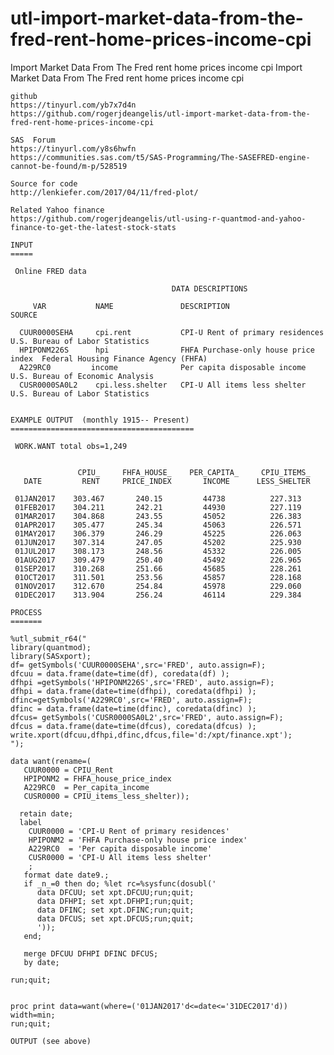 # utl-import-market-data-from-the-fred-rent-home-prices-income-cpi
Import Market Data From The Fred rent home prices income cpi
    Import Market Data From The Fred rent home prices income cpi

    github
    https://tinyurl.com/yb7x7d4n
    https://github.com/rogerjdeangelis/utl-import-market-data-from-the-fred-rent-home-prices-income-cpi

    SAS  Forum
    https://tinyurl.com/y8s6hwfn
    https://communities.sas.com/t5/SAS-Programming/The-SASEFRED-engine-cannot-be-found/m-p/528519

    Source for code
    http://lenkiefer.com/2017/04/11/fred-plot/

    Related Yahoo finance
    https://github.com/rogerjdeangelis/utl-using-r-quantmod-and-yahoo-finance-to-get-the-latest-stock-stats

    INPUT
    =====

     Online FRED data

                                        DATA DESCRIPTIONS

         VAR           NAME               DESCRIPTION                           SOURCE

      CUUR0000SEHA     cpi.rent           CPI-U Rent of primary residences      U.S. Bureau of Labor Statistics
      HPIPONM226S      hpi                FHFA Purchase-only house price index  Federal Housing Finance Agency (FHFA)
      A229RC0         income              Per capita disposable income          U.S. Bureau of Economic Analysis
      CUSR0000SA0L2    cpi.less.shelter   CPI-U All items less shelter          U.S. Bureau of Labor Statistics


    EXAMPLE OUTPUT  (monthly 1915-- Present)
    =========================================

     WORK.WANT total obs=1,249


                   CPIU_     FHFA_HOUSE_    PER_CAPITA_     CPIU_ITEMS_
       DATE         RENT     PRICE_INDEX       INCOME      LESS_SHELTER

     01JAN2017    303.467       240.15         44738          227.313
     01FEB2017    304.211       242.21         44930          227.119
     01MAR2017    304.868       243.55         45052          226.383
     01APR2017    305.477       245.34         45063          226.571
     01MAY2017    306.379       246.29         45225          226.063
     01JUN2017    307.314       247.05         45202          225.930
     01JUL2017    308.173       248.56         45332          226.005
     01AUG2017    309.479       250.40         45492          226.965
     01SEP2017    310.268       251.66         45685          228.261
     01OCT2017    311.501       253.56         45857          228.168
     01NOV2017    312.670       254.84         45978          229.060
     01DEC2017    313.904       256.24         46114          229.384

    PROCESS
    =======

    %utl_submit_r64("
    library(quantmod);
    library(SASxport);
    df= getSymbols('CUUR0000SEHA',src='FRED', auto.assign=F);
    dfcuu = data.frame(date=time(df), coredata(df) );
    dfhpi =getSymbols('HPIPONM226S',src='FRED', auto.assign=F);
    dfhpi = data.frame(date=time(dfhpi), coredata(dfhpi) );
    dfinc=getSymbols('A229RC0',src='FRED', auto.assign=F);
    dfinc = data.frame(date=time(dfinc), coredata(dfinc) );
    dfcus= getSymbols('CUSR0000SA0L2',src='FRED', auto.assign=F);
    dfcus = data.frame(date=time(dfcus), coredata(dfcus) );
    write.xport(dfcuu,dfhpi,dfinc,dfcus,file='d:/xpt/finance.xpt');
    ");

    data want(rename=(
       CUUR0000 = CPIU_Rent
       HPIPONM2 = FHFA_house_price_index
       A229RC0  = Per_capita_income
       CUSR0000 = CPIU_items_less_shelter));

      retain date;
      label
        CUUR0000 = 'CPI-U Rent of primary residences'
        HPIPONM2 = 'FHFA Purchase-only house price index'
        A229RC0  = 'Per capita disposable income'
        CUSR0000 = 'CPI-U All items less shelter'
        ;
       format date date9.;
       if _n_=0 then do; %let rc=%sysfunc(dosubl('
          data DFCUU; set xpt.DFCUU;run;quit;
          data DFHPI; set xpt.DFHPI;run;quit;
          data DFINC; set xpt.DFINC;run;quit;
          data DFCUS; set xpt.DFCUS;run;quit;
          '));
       end;

       merge DFCUU DFHPI DFINC DFCUS;
       by date;

    run;quit;


    proc print data=want(where=('01JAN2017'd<=date<='31DEC2017'd)) width=min;
    run;quit;

    OUTPUT (see above)


